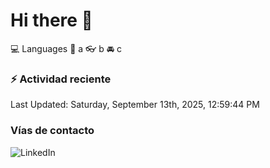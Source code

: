# Hi there 👋

:computer: Languages
:pencil: a
:eyeglasses: b
:oncoming_automobile: c

### :zap: Actividad reciente
<!--RECENT_ACTIVITY:start-->
<!--RECENT_ACTIVITY:end-->
<!--RECENT_ACTIVITY:last_update-->
Last Updated: Saturday, September 13th, 2025, 12:59:44 PM
<!--RECENT_ACTIVITY:last_update_end-->

### Vías de contacto

![LinkedIn](https://www.linkedin.com/in/irving-hernández-226846205/)
